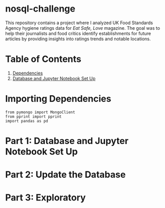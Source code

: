 # nosql-challenge
This repository contains a project where I analyzed UK Food Standards Agency hygiene ratings data for *Eat Safe, Love* magazine. The goal was to help their journalists and food critics identify establishments for future articles by providing insights into ratings trends and notable locations.

# Table of Contents 
1. [Dependencies](#Importing-Dependencies)
2. [Database and Jupyter Notebook Set Up](#Part-1-Database-and-Jupyter-Notebook-Set-Up)

# Importing Dependencies
```
from pymongo import MongoClient
from pprint import pprint
import pandas as pd
```

# Part 1: Database and Jupyter Notebook Set Up


# Part 2: Update the Database


# Part 3: Exploratory 
